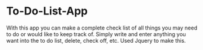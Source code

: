# To-Do-List-App
With this app you can make a complete check list of all things you may need to do or would like to keep track of. Simply write and enter anything you want into the to do list, delete, check off, etc. Used Jquery to make this.
